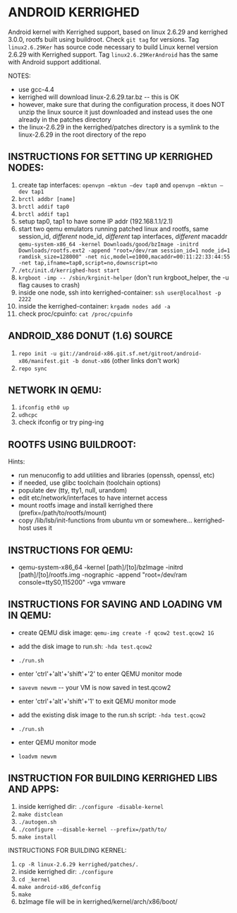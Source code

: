 ANDROID KERRIGHED
=================

Android kernel with Kerrighed support, based on linux 2.6.29 and kerrighed 3.0.0, rootfs built using buildroot.
Check `git tag` for versions. Tag `linux2.6.29Ker` has source code necessary to build Linux kernel version 2.6.29 with Kerrighed support. Tag `linux2.6.29KerAndroid` has the same with Android support additional.


NOTES:
- use gcc-4.4
- kerrighed will download linux-2.6.29.tar.bz -- this is OK
- however, make sure that during the configuration process, it does NOT unzip the linux source it just downloaded and instead uses the one already in the patches directory
- the linux-2.6.29 in the kerrighed/patches directory is a symlink to the linux-2.6.29 in the root directory of the repo


INSTRUCTIONS FOR SETTING UP KERRIGHED NODES:
--------------------------------------------
1. create tap interfaces: `openvpn –mktun –dev tap0` and `openvpn –mktun –dev tap1`
2. `brctl addbr [name]`
3. `brctl addif tap0`
4. `brctl addif tap1`
5. setup tap0, tap1 to have some IP addr (192.168.1.1/2.1)
6. start two qemu emulators running patched linux and rootfs, same session_id, *different* node_id, *different* tap interfaces, *different* macaddr
`qemu-system-x86_64 -kernel Downloads/good/bzImage -initrd Downloads/rootfs.ext2 -append "root=/dev/ram session_id=1 node_id=1 ramdisk_size=128000" -net nic,model=e1000,macaddr=00:11:22:33:44:55 -net tap,ifname=tap0,script=no,downscript=no`
7. `/etc/init.d/kerrighed-host start`
8. `krgboot -imp -- /sbin/krginit-helper` (don't run krgboot_helper, the -u flag causes to crash)
9. inside one node, ssh into kerrighed-container: `ssh user@localhost -p 2222`
10. inside the kerrighed-container: `krgadm nodes add -a`
11. check proc/cpuinfo: `cat /proc/cpuinfo`

ANDROID_X86 DONUT (1.6) SOURCE
------------------------------
1. `repo init -u git://android-x86.git.sf.net/gitroot/android-x86/manifest.git -b donut-x86` (other links don't work)
2. `repo sync`

NETWORK IN QEMU:
----------------
1. `ifconfig eth0 up`
2. `udhcpc`
3. check ifconfig or try ping-ing


ROOTFS USING BUILDROOT:
-----------------------
Hints:
- run menuconfig to add utilities and libraries (openssh, openssl, etc)
- if needed, use glibc toolchain (toolchain options)
- populate dev (tty, tty1, null, urandom)
- edit etc/network/interfaces to have internet access 
- mount rootfs image and install kerrighed there (prefix=/path/to/rootfs/mount)
- copy /lib/lsb/init-functions from ubuntu vm or somewhere... kerrighed-host uses it

INSTRUCTIONS FOR QEMU:
----------------------
- qemu-system-x86_64 -kernel [path]/[to]/bzImage -initrd [path]/[to]/rootfs.img -nographic -append "root=/dev/ram console=ttyS0,115200" -vga vmware

INSTRUCTIONS FOR SAVING AND LOADING VM IN QEMU:
-----------------------------------------------
- create QEMU disk image: `qemu-img create -f qcow2 test.qcow2 1G`
- add the disk image to run.sh: `-hda test.qcow2`
- `./run.sh`
- enter 'ctrl'+'alt'+'shift'+'2' to enter QEMU monitor mode
- `savevm newvm` -- your VM is now saved in test.qcow2
- enter 'ctrl'+'alt'+'shift'+'1' to exit QEMU monitor mode


- add the existing disk image to the run.sh script: `-hda test.qcow2`
- `./run.sh`
- enter QEMU monitor mode
- `loadvm newvm`


INSTRUCTION FOR BUILDING KERRIGHED LIBS AND APPS:
-------------------------------------------------

1. inside kerrighed dir: `./configure -disable-kernel`
2. `make distclean`
3. `./autogen.sh`
4. `./configure --disable-kernel --prefix=/path/to/`
5. `make install`

INSTRUCTIONS FOR BUILDING KERNEL:

1. `cp -R linux-2.6.29 kerrighed/patches/.`
2. inside kerrighed dir: `./configure`
3. `cd _kernel`
4. `make android-x86_defconfig`
5. `make`
4. bzImage file will be in kerrighed/kernel/arch/x86/boot/


